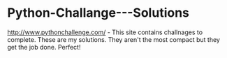 # Python-Challange---Solutions
http://www.pythonchallenge.com/ - This site contains challnages to complete. These are my solutions. They aren't the most compact but they get the job done. Perfect!
